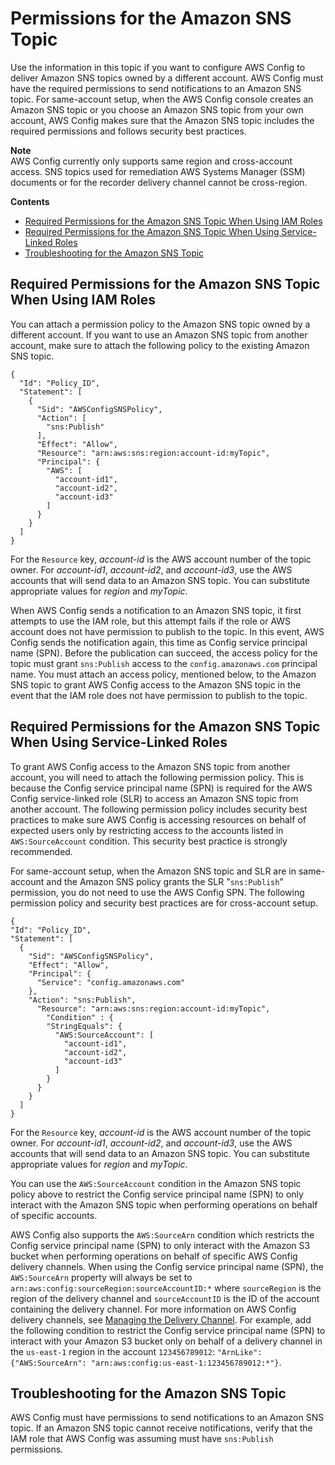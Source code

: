 # Permissions for the Amazon SNS Topic<a name="sns-topic-policy"></a>

Use the information in this topic if you want to configure AWS Config to deliver Amazon SNS topics owned by a different account\. AWS Config must have the required permissions to send notifications to an Amazon SNS topic\. For same\-account setup, when the AWS Config console creates an Amazon SNS topic or you choose an Amazon SNS topic from your own account, AWS Config makes sure that the Amazon SNS topic includes the required permissions and follows security best practices\.

**Note**  
 AWS Config currently only supports same region and cross\-account access\. SNS topics used for remediation AWS Systems Manager \(SSM\) documents or for the recorder delivery channel cannot be cross\-region\.

**Contents**
+ [Required Permissions for the Amazon SNS Topic When Using IAM Roles](#required-permissions-snstopic-in-another-account)
+ [Required Permissions for the Amazon SNS Topic When Using Service\-Linked Roles](#required-permissions-snstopic-using-servicelinkedrole)
+ [Troubleshooting for the Amazon SNS Topic](#troubleshooting-for-snstopic-using-servicelinkedrole)

## Required Permissions for the Amazon SNS Topic When Using IAM Roles<a name="required-permissions-snstopic-in-another-account"></a>

You can attach a permission policy to the Amazon SNS topic owned by a different account\. If you want to use an Amazon SNS topic from another account, make sure to attach the following policy to the existing Amazon SNS topic\.

```
{
  "Id": "Policy_ID",
  "Statement": [
    {
      "Sid": "AWSConfigSNSPolicy",
      "Action": [
        "sns:Publish"
      ],
      "Effect": "Allow",
      "Resource": "arn:aws:sns:region:account-id:myTopic",
      "Principal": {
        "AWS": [
          "account-id1",
          "account-id2",
          "account-id3"
        ]
      }
    }
  ]
}
```

For the `Resource` key, *account\-id* is the AWS account number of the topic owner\. For *account\-id1*, *account\-id2*, and *account\-id3*, use the AWS accounts that will send data to an Amazon SNS topic\. You can substitute appropriate values for *region* and *myTopic*\.

When AWS Config sends a notification to an Amazon SNS topic, it first attempts to use the IAM role, but this attempt fails if the role or AWS account does not have permission to publish to the topic\. In this event, AWS Config sends the notification again, this time as Config service principal name \(SPN\)\. Before the publication can succeed, the access policy for the topic must grant `sns:Publish` access to the `config.amazonaws.com` principal name\. You must attach an access policy, mentioned below, to the Amazon SNS topic to grant AWS Config access to the Amazon SNS topic in the event that the IAM role does not have permission to publish to the topic\.

## Required Permissions for the Amazon SNS Topic When Using Service\-Linked Roles<a name="required-permissions-snstopic-using-servicelinkedrole"></a>

To grant AWS Config access to the Amazon SNS topic from another account, you will need to attach the following permission policy\. This is because the Config service principal name \(SPN\) is required for the AWS Config service\-linked role \(SLR\) to access an Amazon SNS topic from another account\. The following permission policy includes security best practices to make sure AWS Config is accessing resources on behalf of expected users only by restricting access to the accounts listed in `AWS:SourceAccount` condition\. This security best practice is strongly recommended\.

For same\-account setup, when the Amazon SNS topic and SLR are in same\-account and the Amazon SNS policy grants the SLR "`sns:Publish`" permission, you do not need to use the AWS Config SPN\. The following permission policy and security best practices are for cross\-account setup\.

```
{
"Id": "Policy_ID",
"Statement": [
  {
    "Sid": "AWSConfigSNSPolicy",
    "Effect": "Allow",
    "Principal": {
      "Service": "config.amazonaws.com"
    },
    "Action": "sns:Publish",
      "Resource": "arn:aws:sns:region:account-id:myTopic",
        "Condition" : {
        "StringEquals": {
          "AWS:SourceAccount": [
            "account-id1",
            "account-id2",
            "account-id3"
          ]
        }
      }
    }
  ]
}
```

For the `Resource` key, *account\-id* is the AWS account number of the topic owner\. For *account\-id1*, *account\-id2*, and *account\-id3*, use the AWS accounts that will send data to an Amazon SNS topic\. You can substitute appropriate values for *region* and *myTopic*\.

You can use the `AWS:SourceAccount` condition in the Amazon SNS topic policy above to restrict the Config service principal name \(SPN\) to only interact with the Amazon SNS topic when performing operations on behalf of specific accounts\.

AWS Config also supports the `AWS:SourceArn` condition which restricts the Config service principal name \(SPN\) to only interact with the Amazon S3 bucket when performing operations on behalf of specific AWS Config delivery channels\. When using the Config service principal name \(SPN\), the `AWS:SourceArn` property will always be set to `arn:aws:config:sourceRegion:sourceAccountID:*` where `sourceRegion` is the region of the delivery channel and `sourceAccountID` is the ID of the account containing the delivery channel\. For more information on AWS Config delivery channels, see [Managing the Delivery Channel](https://docs.aws.amazon.com/config/latest/developerguide/manage-delivery-channel.html)\. For example, add the following condition to restrict the Config service principal name \(SPN\) to interact with your Amazon S3 bucket only on behalf of a delivery channel in the `us-east-1` region in the account `123456789012`: `"ArnLike": {"AWS:SourceArn": "arn:aws:config:us-east-1:123456789012:*"}`\.

## Troubleshooting for the Amazon SNS Topic<a name="troubleshooting-for-snstopic-using-servicelinkedrole"></a>

AWS Config must have permissions to send notifications to an Amazon SNS topic\. If an Amazon SNS topic cannot receive notifications, verify that the IAM role that AWS Config was assuming must have `sns:Publish` permissions\. 